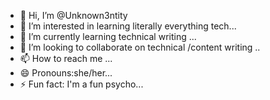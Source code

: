 - 👋 Hi, I’m @Unknown3ntity
- 👀 I’m interested in learning literally everything tech...
- 🌱 I’m currently learning technical writing ...
- 💞️ I’m looking to collaborate on technical /content writing ..
- 📫 How to reach me ...
- 😄 Pronouns:she/her...
- ⚡ Fun fact: I'm a fun psycho...

<!---
Unknown3ntity/Unknown3ntity is a ✨ special ✨ repository because its `README.md` (this file) appears on your GitHub profile.
You can click the Preview link to take a look at your changes.
--->
